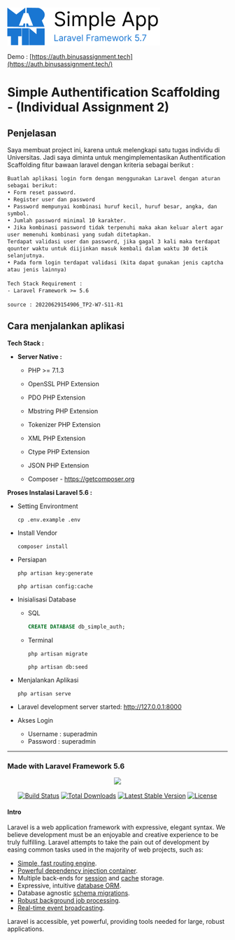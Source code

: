 [![Simple App](https://raw.githubusercontent.com/dikhimartin/simple-authentication-scaffolding/main/public/admin_assets/assets/images/logo-full.png)](https://streamingapp.binusassignment.tech)



Demo : [https://auth.binusassignment.tech](https://auth.binusassignment.tech/)

# Simple Authentification Scaffolding -  (Individual Assignment 2)



## Penjelasan

Saya membuat project ini, karena untuk melengkapi satu tugas individu di Universitas. Jadi saya diminta untuk  mengimplementasikan Authentification Scaffolding  fitur bawaan laravel dengan kriteria sebagai berikut :

```
Buatlah aplikasi login form dengan menggunakan Laravel dengan aturan sebagai berikut: 
• Form reset password.
• Register user dan password
• Password mempunyai kombinasi huruf kecil, huruf besar, angka, dan symbol.
• Jumlah password minimal 10 karakter.
• Jika kombinasi password tidak terpenuhi maka akan keluar alert agar user memenuhi kombinasi yang sudah ditetapkan.
Terdapat validasi user dan password, jika gagal 3 kali maka terdapat qounter waktu untuk diijinkan masuk kembali dalam waktu 30 detik selanjutnya.
• Pada form login terdapat validasi (kita dapat gunakan jenis captcha atau jenis lainnya)

Tech Stack Requirement : 
- Laravel Framework >= 5.6 

source : 20220629154906_TP2-W7-S11-R1
```



## Cara menjalankan aplikasi

**Tech Stack :**

- **Server Native :**

  - PHP >= 7.1.3

  - OpenSSL PHP Extension

  - PDO PHP Extension

  - Mbstring PHP Extension

  - Tokenizer PHP Extension

  - XML PHP Extension

  - Ctype PHP Extension

  - JSON PHP Extension
  - Composer - https://getcomposer.org

**Proses Instalasi Laravel 5.6 :** 

- Setting Environtment

  ```shell
  cp .env.example .env 
  ```

- Install Vendor

  ```shell
  composer install
  ```

- Persiapan

  ```shell
  php artisan key:generate
  ```

  ```shell
  php artisan config:cache
  ```

- Inisialisasi Database

  - SQL

    ```sql
    CREATE DATABASE db_simple_auth;
    ```

  - Terminal

    ```shell
    php artisan migrate
    ```

    ```shell
    php artisan db:seed
    ```

- Menjalankan Aplikasi

  ```shell
  php artisan serve
  ```

- Laravel development server started: <http://127.0.0.1:8000>

- Akses Login 

  - Username : superadmin
  - Password  : superadmin

------



### Made with Laravel Framework  5.6

<p align="center"><img src="https://laravel.com/assets/img/components/logo-laravel.svg"></p>

<p align="center">
<a href="https://travis-ci.org/laravel/framework"><img src="https://travis-ci.org/laravel/framework.svg" alt="Build Status"></a>
<a href="https://packagist.org/packages/laravel/framework"><img src="https://poser.pugx.org/laravel/framework/d/total.svg" alt="Total Downloads"></a>
<a href="https://packagist.org/packages/laravel/framework"><img src="https://poser.pugx.org/laravel/framework/v/stable.svg" alt="Latest Stable Version"></a>
<a href="https://packagist.org/packages/laravel/framework"><img src="https://poser.pugx.org/laravel/framework/license.svg" alt="License"></a>
</p>





#### Intro

Laravel is a web application framework with expressive, elegant syntax. We believe development must be an enjoyable and creative experience to be truly fulfilling. Laravel attempts to take the pain out of development by easing common tasks used in the majority of web projects, such as:

- [Simple, fast routing engine](https://laravel.com/docs/routing).
- [Powerful dependency injection container](https://laravel.com/docs/container).
- Multiple back-ends for [session](https://laravel.com/docs/session) and [cache](https://laravel.com/docs/cache) storage.
- Expressive, intuitive [database ORM](https://laravel.com/docs/eloquent).
- Database agnostic [schema migrations](https://laravel.com/docs/migrations).
- [Robust background job processing](https://laravel.com/docs/queues).
- [Real-time event broadcasting](https://laravel.com/docs/broadcasting).

Laravel is accessible, yet powerful, providing tools needed for large, robust applications.